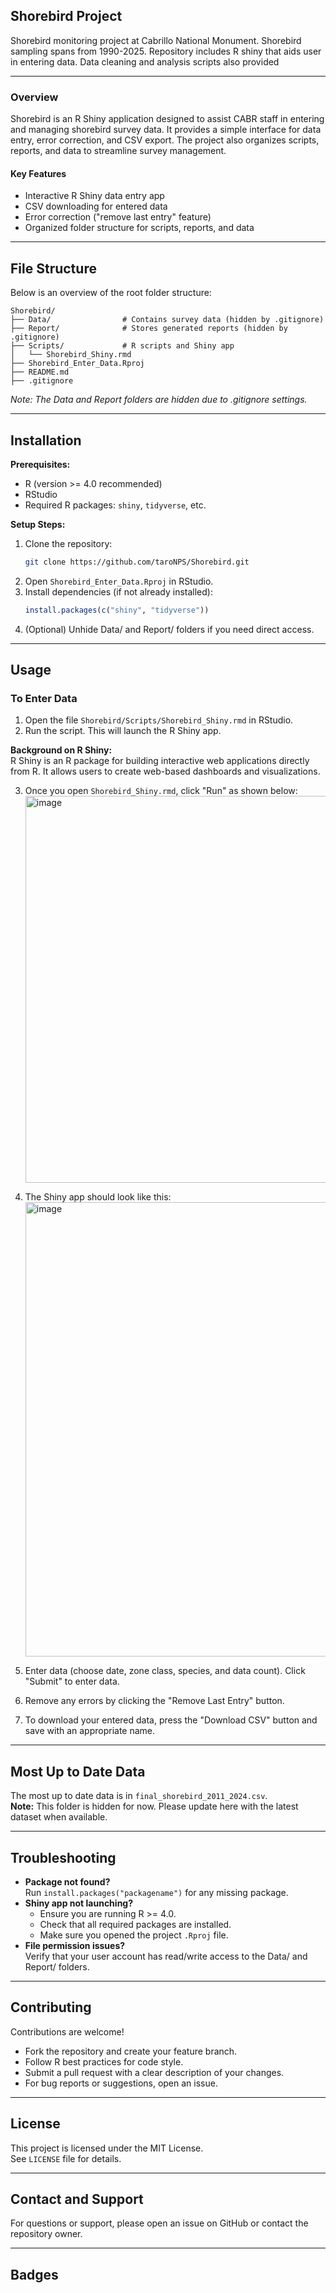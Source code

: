 ## Shorebird Project

Shorebird monitoring project at Cabrillo National Monument. Shorebird sampling spans from 1990-2025. Repository includes R shiny that aids user in entering data. Data cleaning and analysis scripts also provided

---

### Overview

Shorebird is an R Shiny application designed to assist CABR staff in entering and managing shorebird survey data. It provides a simple interface for data entry, error correction, and CSV export. The project also organizes scripts, reports, and data to streamline survey management.

#### Key Features

- Interactive R Shiny data entry app
- CSV downloading for entered data
- Error correction ("remove last entry" feature)
- Organized folder structure for scripts, reports, and data

---

## File Structure

Below is an overview of the root folder structure:

```
Shorebird/
├── Data/                # Contains survey data (hidden by .gitignore)
├── Report/              # Stores generated reports (hidden by .gitignore)
├── Scripts/             # R scripts and Shiny app
│   └── Shorebird_Shiny.rmd
├── Shorebird_Enter_Data.Rproj
├── README.md
├── .gitignore
```

_Note: The Data and Report folders are hidden due to .gitignore settings._

---

## Installation

**Prerequisites:**
- R (version >= 4.0 recommended)
- RStudio
- Required R packages: `shiny`, `tidyverse`, etc.

**Setup Steps:**
1. Clone the repository:
   ```sh
   git clone https://github.com/taroNPS/Shorebird.git
   ```
2. Open `Shorebird_Enter_Data.Rproj` in RStudio.
3. Install dependencies (if not already installed):
   ```r
   install.packages(c("shiny", "tidyverse"))
   ```
4. (Optional) Unhide Data/ and Report/ folders if you need direct access.

---

## Usage

### To Enter Data

1. Open the file `Shorebird/Scripts/Shorebird_Shiny.rmd` in RStudio.
2. Run the script. This will launch the R Shiny app.

**Background on R Shiny:**  
R Shiny is an R package for building interactive web applications directly from R. It allows users to create web-based dashboards and visualizations.

3. Once you open `Shorebird_Shiny.rmd`, click "Run" as shown below:
   <img width="1095" height="619" alt="image" src="https://github.com/user-attachments/assets/d4909da2-8a91-45be-92cb-9e85007f56b2" />

4. The Shiny app should look like this:
   <img width="890" height="727" alt="image" src="https://github.com/user-attachments/assets/748294bd-9a44-4cee-bc15-f8a048aee8d6" />

5. Enter data (choose date, zone class, species, and data count). Click "Submit" to enter data.
6. Remove any errors by clicking the "Remove Last Entry" button.
7. To download your entered data, press the "Download CSV" button and save with an appropriate name.

---

## Most Up to Date Data

The most up to date data is in `final_shorebird_2011_2024.csv`.  
**Note:** This folder is hidden for now. Please update here with the latest dataset when available.

---

## Troubleshooting

- **Package not found?**  
  Run `install.packages("packagename")` for any missing package.
- **Shiny app not launching?**  
  - Ensure you are running R >= 4.0.
  - Check that all required packages are installed.
  - Make sure you opened the project `.Rproj` file.
- **File permission issues?**  
  Verify that your user account has read/write access to the Data/ and Report/ folders.

---

## Contributing

Contributions are welcome!  
- Fork the repository and create your feature branch.
- Follow R best practices for code style.
- Submit a pull request with a clear description of your changes.
- For bug reports or suggestions, open an issue.

---

## License

This project is licensed under the MIT License.  
See `LICENSE` file for details.

---

## Contact and Support

For questions or support, please open an issue on GitHub or contact the repository owner.

---

## Badges

<!-- You may add badges for build status, license, etc. here in future. -->
